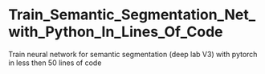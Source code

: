 # Train_Semantic_Segmentation_Net_with_Python_In_Lines_Of_Code
Train neural network for semantic segmentation (deep lab V3) with pytorch in less then 50 lines of code
